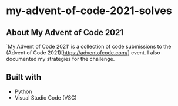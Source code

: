 # my-advent-of-code-2021-solves

## About My Advent of Code 2021

`My Advent of Code 2021' is a collection of code submissions to the (Advent of Code 2021)[https://adventofcode.com/] event. I also documented my strategies for the challenge.

## Built with
- Python
- Visual Studio Code (VSC)